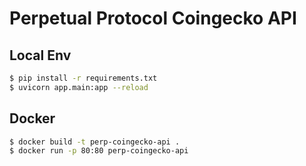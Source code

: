 # Perpetual Protocol Coingecko API

## Local Env

```sh
$ pip install -r requirements.txt
$ uvicorn app.main:app --reload
```

## Docker

```sh
$ docker build -t perp-coingecko-api .
$ docker run -p 80:80 perp-coingecko-api
```
